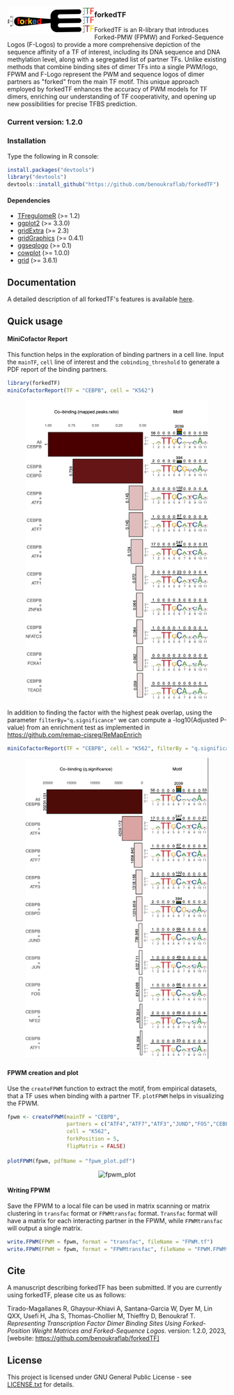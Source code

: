 <p align="center">
  <img src="/inst/logo-forkedTF.png" width="200" align='left'>
</p> 

### forkedTF
ForkedTF is an R-library that introduces Forked-PMW (FPMW) and Forked-Sequence Logos (F-Logos) to provide a more comprehensive depiction of the sequence affinity of a TF of interest, including its DNA sequence and DNA methylation level, along with a segregated list of partner TFs. Unlike existing methods that combine binding sites of dimer TFs into a single PWM/logo, FPWM and F-Logo represent the PWM and sequence logos of dimer partners as "forked" from the main TF motif. This unique approach employed by forkedTF enhances the accuracy of PWM models for TF dimers, enriching our understanding of TF cooperativity, and opening up new possibilities for precise TFBS prediction.
 
### Current version: 1.2.0
### Installation
Type the following in R console:
```r
install.packages("devtools")
library("devtools")
devtools::install_github("https://github.com/benoukraflab/forkedTF")
```
#### Dependencies
   - [TFregulomeR](https://github.com/benoukraflab/TFregulomeR) (>= 1.2)
   - [ggplot2](https://cran.r-project.org/web/packages/ggplot2/index.html) (>= 3.3.0)
   - [gridExtra](https://cran.r-project.org/web/packages/gridExtra/index.html) (>= 2.3)
   - [gridGraphics](https://cran.r-project.org/web/packages/gridGraphics/index.html) (>= 0.4.1)
   - [ggseqlogo](https://cran.r-project.org/web/packages/ggseqlogo/index.html) (>= 0.1)
   - [cowplot](https://cran.r-project.org/web/packages/cowplot/index.html) (>= 1.0.0)
   - [grid](https://www.rdocumentation.org/packages/grid/versions/3.6.1) (>= 3.6.1)

## Documentation
A detailed description of all forkedTF's features is available [here](https://github.com/benoukraflab/forkedTF/wiki).

## Quick usage
#### MiniCofactor Report
This function helps in the exploration of binding partners in a cell line. Input the `mainTF`, `cell` line of interest and the `cobinding_threshold` to generate a PDF report of the binding partners.

```r
library(forkedTF)
miniCofactorReport(TF = "CEBPB", cell = "K562")
```
<div align="center">
<a name="miniCofactorReport"/>
<img src="./inst/MM1_HSA_K562_CEBPB_cofactor_minireport.png" alt="miniCofactorReport" width="420" height="690" ></img>
</a>
</div>

In addition to finding the factor with the highest peak overlap, using the parameter `filterBy="q.significance"` we can compute a -log10(Adjusted P-value) from an enrichment test as implemented in https://github.com/remap-cisreg/ReMapEnrich
```r
miniCofactorReport(TF = "CEBPB", cell = "K562", filterBy = "q.significance")
```
<div align="center">
<a name="miniCofactorReport"/>
<img src="./inst/MM1_HSA_K562_CEBPB_cofactor_minireport-sig.png" alt="miniCofactorReport" width="420" height="690" ></img>
</a>
</div>

#### FPWM creation and plot
Use the `createFPWM` function to extract the motif, from empirical datasets, that a TF uses when binding with a partner TF. `plotFPWM` helps in visualizing the FPWM.
```r
fpwm <- createFPWM(mainTF = "CEBPB",
                   partners = c("ATF4","ATF7","ATF3","JUND","FOS","CEBPD"),
                   cell = "K562", 
                   forkPosition = 5,
                   flipMatrix = FALSE)

plotFPWM(fpwm, pdfName = "fpwm_plot.pdf")
```
<div align="center">
<a name="fpwm_plot"/>
<img src="./inst/fpwm_plot.png" alt="fpwm_plot" width="340" height="630" ></img>
</a>
</div>

#### Writing FPWM
Save the FPWM to a local file can be used in matrix scanning or matrix clustering in `transfac` format or `FPWMtransfac` format. `Transfac` format will have a matrix for each interacting partner in the FPWM, while `FPWMtransfac` will output a single matrix.
```r
write.FPWM(FPWM = fpwm, format = "transfac", fileName = "FPWM.tf")
write.FPWM(FPWM = fpwm, format = "FPWMtransfac", fileName = "FPWM.FPWMtf")
```
   
## Cite
A manuscript describing forkedTF has been submitted. If you are currently using forkedTF, please cite us as follows: 

Tirado-Magallanes R, Ghayour-Khiavi A, Santana-Garcia W, Dyer M, Lin QXX, Usefi H, Jha S, Thomas-Chollier M, Thieffry D, Benoukraf T.
*Representing Transcription Factor Dimer Binding Sites Using Forked-Position Weight Matrices and Forked-Sequence Logos*.
version: 1.2.0, 2023, [website: https://github.com/benoukraflab/forkedTF]

## License
This project is licensed under GNU General Public License - see [LICENSE.txt](./LICENSE.txt) for details.
